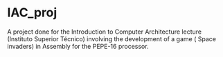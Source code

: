 # IAC_proj
A project done for the Introduction to Computer Architecture lecture (Instituto Superior Técnico) involving the development of a game ( Space invaders) in Assembly for the PEPE-16 processor. 
